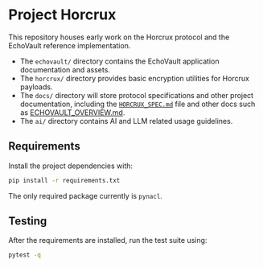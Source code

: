 # Project Horcrux

This repository houses early work on the Horcrux protocol and the EchoVault reference implementation.

* The `echovault/` directory contains the EchoVault application documentation and assets.
* The `horcrux/` directory provides basic encryption utilities for Horcrux payloads.
* The `docs/` directory will store protocol specifications and other project documentation, including the [`HORCRUX_SPEC.md`](docs/HORCRUX_SPEC.md) file and other docs such as [ECHOVAULT_OVERVIEW.md](docs/ECHOVAULT_OVERVIEW.md).
* The `ai/` directory contains AI and LLM related usage guidelines.

## Requirements

Install the project dependencies with:

```bash
pip install -r requirements.txt
```

The only required package currently is `pynacl`.

## Testing

After the requirements are installed, run the test suite using:

```bash
pytest -q
```

